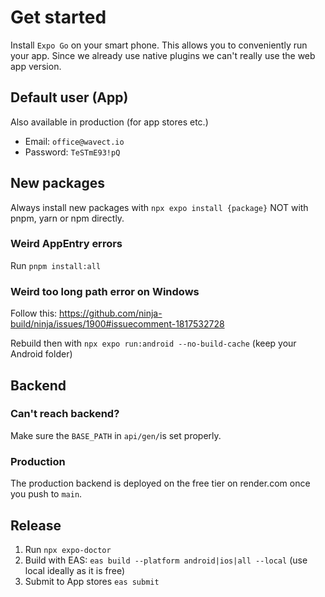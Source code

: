 # Get started

Install `Expo Go` on your smart phone. This allows you to conveniently run your app. Since we already use native plugins we can't really use the web app version.

## Default user (App)

Also available in production (for app stores etc.)

-   Email: `office@wavect.io`
-   Password: `TeSTmE93!pQ`

## New packages

Always install new packages with `npx expo install {package}` NOT with pnpm, yarn or npm directly.

### Weird AppEntry errors

Run `pnpm install:all`

### Weird too long path error on Windows

Follow this: https://github.com/ninja-build/ninja/issues/1900#issuecomment-1817532728

Rebuild then with `npx expo run:android --no-build-cache` (keep your Android folder)

## Backend

### Can't reach backend?

Make sure the `BASE_PATH` in `api/gen/`is set properly.

### Production

The production backend is deployed on the free tier on render.com once you push to `main`.

## Release

1. Run `npx expo-doctor`
2. Build with EAS: `eas build --platform android|ios|all --local` (use local ideally as it is free)
3. Submit to App stores `eas submit`
